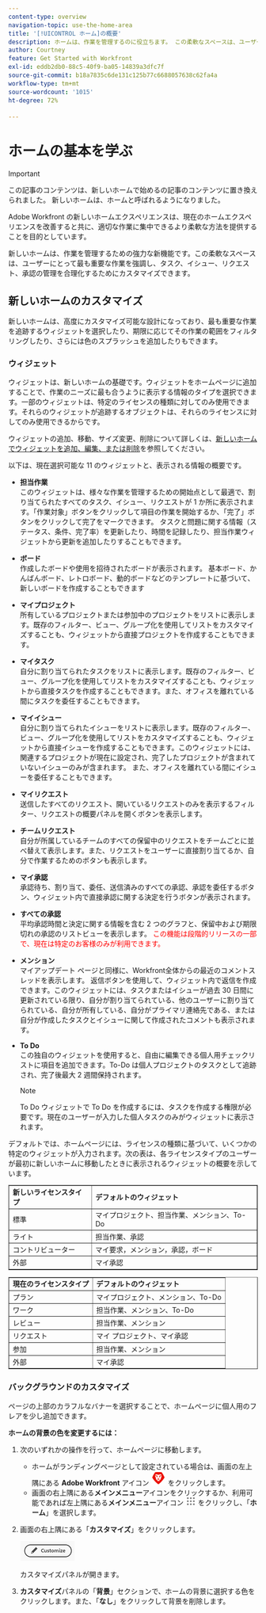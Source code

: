```yaml
---
content-type: overview
navigation-topic: use-the-home-area
title: '[!UICONTROL ホーム]の概要'
description: ホームは、作業を管理するのに役立ちます。 この柔軟なスペースは、ユーザーにとって最も重要な作業を強調し、タスク、イシュー、リクエスト、承認の管理を合理化するためにカスタマイズできます。
author: Courtney
feature: Get Started with Workfront
exl-id: eddb2db0-88c5-40f9-ba05-14839a3dfc7f
source-git-commit: b18a7835c6de131c125b77c6688057638c62fa4a
workflow-type: tm+mt
source-wordcount: '1015'
ht-degree: 72%

---
```


# ホームの基本を学ぶ

<!--Audited: 12/2023-->

>[!IMPORTANT]
>
>この記事のコンテンツは、新しいホームで始めるの記事のコンテンツに置き換えられました。 新しいホームは、ホームと呼ばれるようになりました。

Adobe Workfront の新しいホームエクスペリエンスは、現在のホームエクスペリエンスを改善すると共に、適切な作業に集中できるより柔軟な方法を提供することを目的としています。

新しいホームは、作業を管理するための強力な新機能です。この柔軟なスペースは、ユーザーにとって最も重要な作業を強調し、タスク、イシュー、リクエスト、承認の管理を合理化するためにカスタマイズできます。

## 新しいホームのカスタマイズ

新しいホームは、高度にカスタマイズ可能な設計になっており、最も重要な作業を追跡するウィジェットを選択したり、期限に応じてその作業の範囲をフィルタリングしたり、さらには色のスプラッシュを追加したりもできます。

### ウィジェット

ウィジェットは、新しいホームの基礎です。ウィジェットをホームページに追加することで、作業のニーズに最も合うように表示する情報のタイプを選択できます。一部のウィジェットは、特定のライセンスの種類に対してのみ使用できます。それらのウィジェットが追跡するオブジェクトは、それらのライセンスに対してのみ使用できるからです。

ウィジェットの追加、移動、サイズ変更、削除について詳しくは、[新しいホームでウィジェットを追加、編集、または削除](/help/quicksilver/workfront-basics/using-home/using-the-home-area/add-edit-remove-widgets-in-new-home.md)を参照してください。

以下は、現在選択可能な 11 のウィジェットと、表示される情報の概要です。

* **担当作業**\
    このウィジェットは、様々な作業を管理するための開始点として最適で、割り当てられたすべてのタスク、イシュー、リクエストが 1 か所に表示されます。「作業対象」ボタンをクリックして項目の作業を開始するか、「完了」ボタンをクリックして完了をマークできます。 タスクと問題に関する情報（ステータス、条件、完了率）を更新したり、時間を記録したり、担当作業ウィジェットから更新を追加したりすることもできます。

* **ボード**\
    作成したボードや使用を招待されたボードが表示されます。 基本ボード、かんばんボード、レトロボード、動的ボードなどのテンプレートに基づいて、新しいボードを作成することもできます

* **マイプロジェクト**\
    所有しているプロジェクトまたは参加中のプロジェクトをリストに表示します。既存のフィルター、ビュー、グループ化を使用してリストをカスタマイズすることも、ウィジェットから直接プロジェクトを作成することもできます。

* **マイタスク**\
    自分に割り当てられたタスクをリストに表示します。既存のフィルター、ビュー、グループ化を使用してリストをカスタマイズすることも、ウィジェットから直接タスクを作成することもできます。また、オフィスを離れている間にタスクを委任することもできます。

* **マイイシュー**\
    自分に割り当てられたイシューをリストに表示します。既存のフィルター、ビュー、グループ化を使用してリストをカスタマイズすることも、ウィジェットから直接イシューを作成することもできます。このウィジェットには、関連するプロジェクトが現在に設定され、完了したプロジェクトが含まれていないイシューのみが含まれます。 また、オフィスを離れている間にイシューを委任することもできます。

* **マイリクエスト**\
    送信したすべてのリクエスト、開いているリクエストのみを表示するフィルター、リクエストの概要パネルを開くボタンを表示します。

* **チームリクエスト**\
    自分が所属しているチームのすべての保留中のリクエストをチームごとに並べ替えて表示します。また、リクエストをユーザーに直接割り当てるか、自分で作業するためのボタンも表示します。

* **マイ承認**\
    承認待ち、割り当て、委任、送信済みのすべての承認、承認を委任するボタン、ウィジェット内で直接承認に関する決定を行うボタンが表示されます。

* **すべての承認**\
        平均承認時間と決定に関する情報を含む 2 つのグラフと、保留中および期限切れの承認のリストビューを表示します。 <span style="color: #ff0000;">この機能は段階的リリースの一部で、現在は特定のお客様のみが利用できます。</span>

* **メンション**\
    マイアップデート ページと同様に、Workfront全体からの最近のコメントスレッドを表示します。 返信ボタンを使用して、ウィジェット内で返信を作成できます。このウィジェットには、タスクまたはイシューが過去 30 日間に更新されている限り、自分が割り当てられている、他のユーザーに割り当てられている、自分が所有している、自分がプライマリ連絡先である、または自分が作成したタスクとイシューに関して作成されたコメントも表示されます。

* **To Do**\
    この独自のウィジェットを使用すると、自由に編集できる個人用チェックリストに項目を追加できます。To-Do は個人プロジェクトのタスクとして追跡され、完了後最大 2 週間保持されます。

  >[!NOTE]
  >
  >To Do ウィジェットで To Do を作成するには、タスクを作成する権限が必要です。現在のユーザーが入力した個人タスクのみがウィジェットに表示されます。

デフォルトでは、ホームページには、ライセンスの種類に基づいて、いくつかの特定のウィジェットが入力されます。次の表は、各ライセンスタイプのユーザーが最初に新しいホームに移動したときに表示されるウィジェットの概要を示しています。

<table border="1" class="inlineTable">
    <tr>
        <td><b>新しいライセンスタイプ</b></td>
        <td><b>デフォルトのウィジェット</b></td>
    </tr>
    <tr>
        <td>標準</td>
        <td>マイプロジェクト、担当作業、メンション、To-Do</td>
    </tr>
    <tr>
        <td>ライト</td>
        <td>担当作業、承認</td>
    </tr>
    <tr>
        <td>コントリビューター</td>
        <td>マイ要求，メンション，承認，ボード</td>
    </tr>
    <tr>
        <td>外部</td>
        <td>マイ承認</td>
    </tr>
</table>

<table border="1" class="inlineTable">
    <tr>
        <td><b>現在のライセンスタイプ</b></td>
        <td><b>デフォルトのウィジェット</b></td>
    </tr>
    <tr>
        <td>プラン</td>
        <td>マイプロジェクト、メンション、To-Do</td>
    </tr>
    <tr>
        <td>ワーク</td>
        <td>担当作業、メンション、To-Do</td>
    </tr>
    <tr>
        <td>レビュー</td>
        <td>担当作業、メンション</td>
    </tr>
    <tr>
        <td>リクエスト</td>
        <td>マイ プロジェクト、マイ承認</td>
    </tr>
    <tr>
        <td>参加</td>
        <td>担当作業、メンション</td>
    </tr>
    <tr>
        <td>外部</td>
        <td>マイ承認</td>
    </tr>
</table>

### バックグラウンドのカスタマイズ

ページの上部のカラフルなバナーを選択することで、ホームページに個人用のフレアを少し追加できます。

**ホームの背景の色を変更するには：**

1. 次のいずれかの操作を行って、ホームページに移動します。

   * ホームがランディングページとして設定されている場合は、画面の左上隅にある **Adobe Workfront** アイコン ![Adobe Workfront アイコン](assets/home-icon-30x29.png) をクリックします。
   * 画面の右上隅にある&#x200B;**メインメニュー**&#x200B;アイコンをクリックするか、利用可能であれば左上隅にある&#x200B;**メインメニュー**&#x200B;アイコン ![メインメニューアイコン](assets/main-menu-icon.png) をクリックし、「**ホーム**」を選択します。

1. 画面の右上隅にある「**カスタマイズ**」をクリックします。

   ![カスタマイズボタン](assets/customize-button.png)

   カスタマイズパネルが開きます。

1. **カスタマイズ**&#x200B;パネルの「**背景**」セクションで、ホームの背景に選択する色をクリックします。また、「**なし**」をクリックして背景を削除します。















<!--
Home helps you manage your work. You can customize this flexible space to highlight the work that is most important to you and streamline your task, issue, request, and approval management.

## Customize Home

Home is designed to be highly customizable, allowing you to select the widgets that track your most important work, filter the scope of that work based on when it's due, and even add a splash of color.

### Background customization

You can add a bit of personal flare to your Home page by selecting a colorful banner for the top of the page.

**To change the color of your Home background:**

1. Go to your Home page, by doing one of the following: 

    * If Home is set as your landing page, click the **Adobe Workfront** icon ![Adobe Workfront Icon](../new-home/assets/home-icon-30x29.png) in the upper-left corner of your screen.
    * Click the **Main Menu** icon in the upper-right corner of the screen, or the **Main Menu** icon ![Main Menu Icon](../new-home/assets/main-menu-icon-left-nav.png) in the upper-left corner, if available, then click **Home**.

1. Click **Customize** at the upper-right corner of the screen.

    ![Customize Button](../new-home/assets/customize-button.png)

    The Customize panel opens. 

1. In the **Background** section of the **Customize** panel, click the color you would like to select for your Home background. You can also click **None** to remove the background.

## Manage you work

### Add Widgets

Widgets are the foundation of the new Home. By adding widgets to your Home page, you can choose the type of information that displays to best meet your work needs. Some widgets are only available to specific license types, as the objects they track are only available to those licenses. 

For information on adding, moving, resizing, or deleting widgets, see [Add, edit, or remove widgets in Home](/help/quicksilver/workfront-basics/using-home/using-the-home-area/add-edit-remove-widgets-in-new-home.md).

-->
